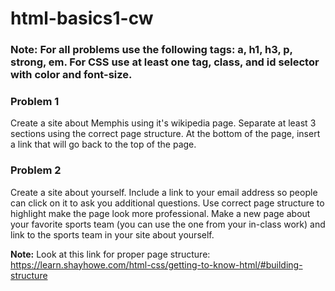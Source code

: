 # html-basics1-cw

### Note: For all problems use the following tags: a, h1, h3, p, strong, em. For CSS use at least one tag, class, and id selector with color and font-size.

### Problem 1
Create a site about Memphis using it's wikipedia page. Separate at least 3 sections using the correct page structure. 
At the bottom of the page, insert a link that will go back to the top of the page.

### Problem 2
Create a site about yourself. Include a link to your email address so people can 
click on it to ask you additional questions. Use correct page structure to highlight 
make the page look more professional. Make a new page about your 
favorite sports team (you can use the one from your in-class work) 
and link to the sports team in your site about yourself.

<strong>Note:</strong> Look at this link for proper page structure: https://learn.shayhowe.com/html-css/getting-to-know-html/#building-structure
